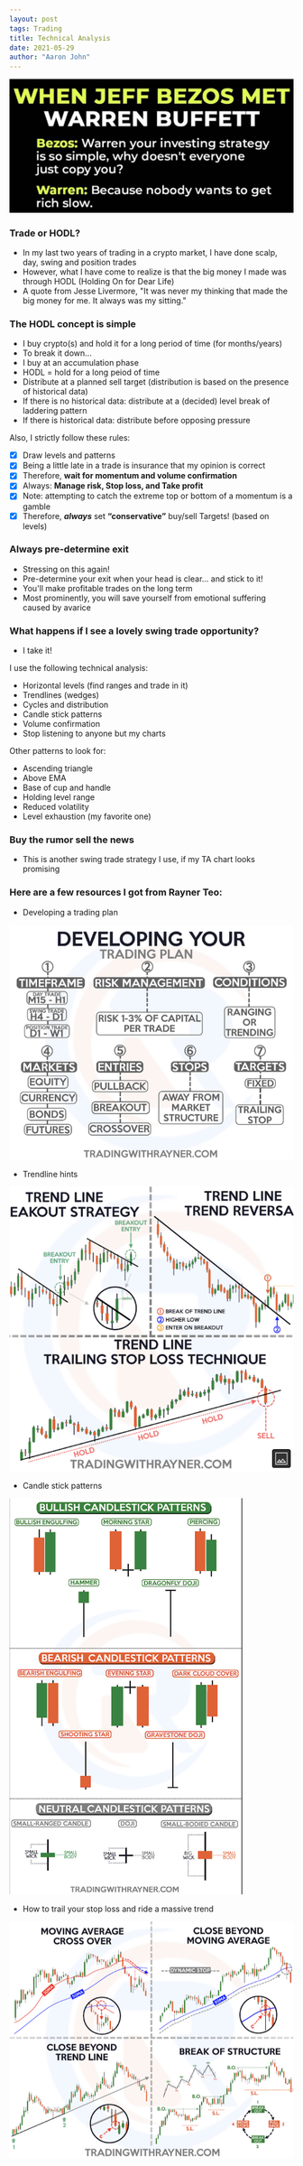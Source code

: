 ```yaml
---
layout: post
tags: Trading
title: Technical Analysis
date: 2021-05-29
author: "Aaron John"
---
```


![](/assets/trading/jeff.jpg)

### Trade or HODL?

- In my last two years of trading in a crypto market, I have done scalp, day, swing and position trades
- However, what I have come to realize is that the big money I made was through HODL (Holding On for Dear Life)
- A quote from Jesse Livermore, "It was never my thinking that made the big money for me. It always was my sitting."

### The HODL concept is simple

- I buy crypto(s) and hold it for a long period of time (for months/years)
- To break it down... 
- I buy at an accumulation phase
- HODL = hold for a long peiod of time
- Distribute at a planned sell target (distribution is based on the presence of historical data)
- If there is no historical data: distribute at a (decided) level break of laddering pattern
- If there is historical data: distribute before opposing pressure

Also, I strictly follow these rules:

- [x] Draw levels and patterns
- [x] Being a little late in a trade is insurance that my opinion is correct
- [x] Therefore, **wait for momentum and volume confirmation**
- [x] Always: **Manage risk, Stop loss, and Take profit**
- [x] Note: attempting to catch the extreme top or bottom of a momentum is a gamble
- [x] Therefore, **_always_** set **“conservative”** buy/sell Targets! (based on levels)

### Always pre-determine exit

- Stressing on this again!
- Pre-determine your exit when your head is clear... and stick to it!
- You'll make profitable trades on the long term
- Most prominently, you will save yourself from emotional suffering caused by avarice

### What happens if I see a lovely swing trade opportunity?

- I take it!

I use the following technical analysis:
- Horizontal levels (find ranges and trade in it)
- Trendlines (wedges)
- Cycles and distribution
- Candle stick patterns
- Volume confirmation
- Stop listening to anyone but my charts

Other patterns to look for:
- Ascending triangle
- Above EMA
- Base of cup and handle
- Holding level range
- Reduced volatility
- Level exhaustion (my favorite one)

### Buy the rumor sell the news

- This is another swing trade strategy I use, if my TA chart looks promising

### Here are a few resources I got from Rayner Teo:

- Developing a trading plan

![](/assets/trading/plan.png)

- Trendline hints

![](/assets/trading/trend.png)

- Candle stick patterns

![](/assets/trading/candle.png)

- How to trail your stop loss and ride a massive trend 

![](/assets/trading/stoploss.png)
